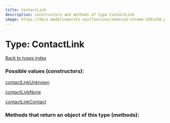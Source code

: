 ```yaml
---
title: ContactLink
description: constructors and methods of type ContactLink
image: https://docs.madelineproto.xyz/favicons/android-chrome-256x256.png
---
```

# Type: ContactLink  
[Back to types index](index.md)



### Possible values (constructors):

[contactLinkUnknown](../constructors/contactLinkUnknown.md)  

[contactLinkNone](../constructors/contactLinkNone.md)  

[contactLinkContact](../constructors/contactLinkContact.md)  



### Methods that return an object of this type (methods):



